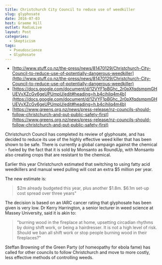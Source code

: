 ```yaml
---
title: Christchurch City Council to reduce use of weedkiller
slug: glyphosate
date: 2016-07-03
host: Graeme Hill
outlet: RadioLive
layout: Post
categories:
  - Skepticism
tags:
  - Pseudoscience
  - Glyphosate
---
```


- [http://www.stuff.co.nz/the-press/news/81470129/Christchurch-City-Council-to-reduce-use-of-potentially-dangerous-weedkiller](http://www.stuff.co.nz/the-press/news/81470129/Christchurch-City-Council-to-reduce-use-of-potentially-dangerous-weedkiller)
- [https://docs.google.com/document/d/12VYF1pBGhc_2r0pXfqdsmpmGHUEVvXZcGv6geUPUmpU/edit#heading=h.b4cihilq4m4b](https://docs.google.com/document/d/12VYF1pBGhc_2r0pXfqdsmpmGHUEVvXZcGv6geUPUmpU/edit#heading=h.b4cihilq4m4b)
- [https://www.greens.org.nz/news/press-release/nz-councils-should-follow-christchurch-and-put-public-safety-first](https://www.greens.org.nz/news/press-release/nz-councils-should-follow-christchurch-and-put-public-safety-first)

Christchurch Council has completed its review of glyphosate, and has decided to reduce its use of the highly effective weed killer that has been shown to be safe. There is currently a global campaign against the chemical - fueled by the fact that it is sold by Monsanto as RoundUp, with Monsanto also creating crops that are resistant to the chemical.

Earlier this year Christchurch estimated that switching to using fatty acid weedkillers and manual weed pulling will cost an extra $5 million per year.

The new estimate is:

> $2m already budgeted this year, plus another $1.8m. $6.1m set-up cost spread over three years"

The decision is based on an IARC cancer rating that glyphosate has been given is very low. Dr Kerry Harrington, a senior lecturer in weed science at Massey University, said it is akin to:

> "burning wood in the fireplace at home, upsetting circadian rhythms by doing shift work, or being a hairdresser. It is not a high level of risk. Should we ban all shift work or stop people burning wood in their fireplaces?"

Steffan Browning of the Green Party (of homeopathy for ebola fame) has called for other councils to follow Christchurch and move to more costly, less effective methods of controlling weeds.
